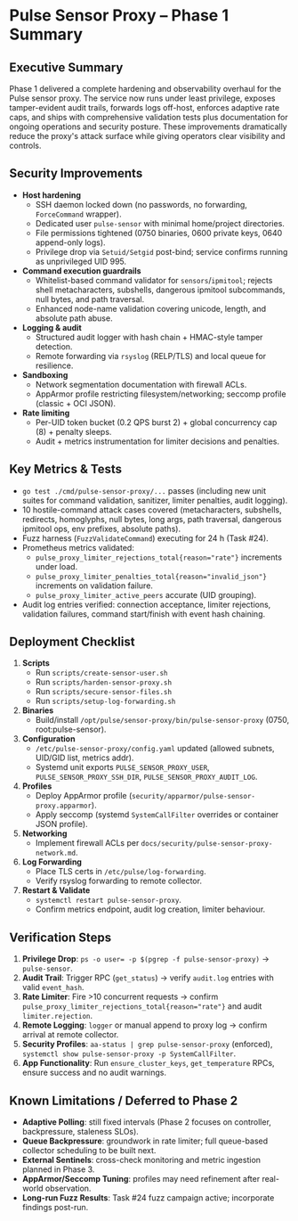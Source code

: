 # Pulse Sensor Proxy – Phase 1 Summary

## Executive Summary
Phase 1 delivered a complete hardening and observability overhaul for the Pulse sensor proxy. The service now runs under least privilege, exposes tamper-evident audit trails, forwards logs off-host, enforces adaptive rate caps, and ships with comprehensive validation tests plus documentation for ongoing operations and security posture. These improvements dramatically reduce the proxy's attack surface while giving operators clear visibility and controls.

## Security Improvements
- **Host hardening**
  - SSH daemon locked down (no passwords, no forwarding, `ForceCommand` wrapper).
  - Dedicated user `pulse-sensor` with minimal home/project directories.
  - File permissions tightened (0750 binaries, 0600 private keys, 0640 append-only logs).
  - Privilege drop via `Setuid/Setgid` post-bind; service confirms running as unprivileged UID 995.
- **Command execution guardrails**
  - Whitelist-based command validator for `sensors`/`ipmitool`; rejects shell metacharacters, subshells, dangerous ipmitool subcommands, null bytes, and path traversal.
  - Enhanced node-name validation covering unicode, length, and absolute path abuse.
- **Logging & audit**
  - Structured audit logger with hash chain + HMAC-style tamper detection.
  - Remote forwarding via `rsyslog` (RELP/TLS) and local queue for resilience.
- **Sandboxing**
  - Network segmentation documentation with firewall ACLs.
  - AppArmor profile restricting filesystem/networking; seccomp profile (classic + OCI JSON).
- **Rate limiting**
  - Per-UID token bucket (0.2 QPS burst 2) + global concurrency cap (8) + penalty sleeps.
  - Audit + metrics instrumentation for limiter decisions and penalties.

## Key Metrics & Tests
- `go test ./cmd/pulse-sensor-proxy/...` passes (including new unit suites for command validation, sanitizer, limiter penalties, audit logging).
- 10 hostile-command attack cases covered (metacharacters, subshells, redirects, homoglyphs, null bytes, long args, path traversal, dangerous ipmitool ops, env prefixes, absolute paths).
- Fuzz harness (`FuzzValidateCommand`) executing for 24 h (Task #24).
- Prometheus metrics validated:
  - `pulse_proxy_limiter_rejections_total{reason="rate"}` increments under load.
  - `pulse_proxy_limiter_penalties_total{reason="invalid_json"}` increments on validation failure.
  - `pulse_proxy_limiter_active_peers` accurate (UID grouping).
- Audit log entries verified: connection acceptance, limiter rejections, validation failures, command start/finish with event hash chaining.

## Deployment Checklist
1. **Scripts**
   - Run `scripts/create-sensor-user.sh`
   - Run `scripts/harden-sensor-proxy.sh`
   - Run `scripts/secure-sensor-files.sh`
   - Run `scripts/setup-log-forwarding.sh`
2. **Binaries**
   - Build/install `/opt/pulse/sensor-proxy/bin/pulse-sensor-proxy` (0750, root:pulse-sensor).
3. **Configuration**
   - `/etc/pulse-sensor-proxy/config.yaml` updated (allowed subnets, UID/GID list, metrics addr).
   - Systemd unit exports `PULSE_SENSOR_PROXY_USER`, `PULSE_SENSOR_PROXY_SSH_DIR`, `PULSE_SENSOR_PROXY_AUDIT_LOG`.
4. **Profiles**
   - Deploy AppArmor profile (`security/apparmor/pulse-sensor-proxy.apparmor`).
   - Apply seccomp (systemd `SystemCallFilter` overrides or container JSON profile).
5. **Networking**
   - Implement firewall ACLs per `docs/security/pulse-sensor-proxy-network.md`.
6. **Log Forwarding**
   - Place TLS certs in `/etc/pulse/log-forwarding`.
   - Verify rsyslog forwarding to remote collector.
7. **Restart & Validate**
   - `systemctl restart pulse-sensor-proxy`.
   - Confirm metrics endpoint, audit log creation, limiter behaviour.

## Verification Steps
1. **Privilege Drop**: `ps -o user= -p $(pgrep -f pulse-sensor-proxy)` → `pulse-sensor`.
2. **Audit Trail**: Trigger RPC (`get_status`) → verify `audit.log` entries with valid `event_hash`.
3. **Rate Limiter**: Fire >10 concurrent requests → confirm `pulse_proxy_limiter_rejections_total{reason="rate"}` and audit `limiter.rejection`.
4. **Remote Logging**: `logger` or manual append to proxy log → confirm arrival at remote collector.
5. **Security Profiles**: `aa-status | grep pulse-sensor-proxy` (enforced), `systemctl show pulse-sensor-proxy -p SystemCallFilter`.
6. **App Functionality**: Run `ensure_cluster_keys`, `get_temperature` RPCs, ensure success and no audit warnings.

## Known Limitations / Deferred to Phase 2
- **Adaptive Polling**: still fixed intervals (Phase 2 focuses on controller, backpressure, staleness SLOs).
- **Queue Backpressure**: groundwork in rate limiter; full queue-based collector scheduling to be built next.
- **External Sentinels**: cross-check monitoring and metric ingestion planned in Phase 3.
- **AppArmor/Seccomp Tuning**: profiles may need refinement after real-world observation.
- **Long-run Fuzz Results**: Task #24 fuzz campaign active; incorporate findings post-run.
